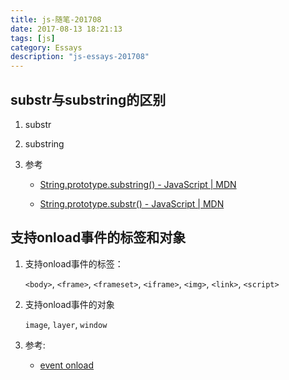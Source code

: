 ```yaml
---
title: js-随笔-201708
date: 2017-08-13 18:21:13
tags: [js]
category: Essays
description: "js-essays-201708"
---
```


## substr与substring的区别

1. substr

1. substring

1. 参考

    - [String.prototype.substring() - JavaScript | MDN](https://developer.mozilla.org/en-US/docs/Web/JavaScript/Reference/Global_Objects/String/substring)

    - [String.prototype.substr() - JavaScript | MDN](https://developer.mozilla.org/en-US/docs/Web/JavaScript/Reference/Global_Objects/String/substr)

## 支持onload事件的标签和对象

1. 支持onload事件的标签：

    `<body>`, `<frame>`, `<frameset>`, `<iframe>`, `<img>`, `<link>`, `<script>`

1. 支持onload事件的对象

    `image`, `layer`, `window`

1. 参考:

    - [event onload
](http://www.w3school.com.cn/jsref/event_onload.asp
)

